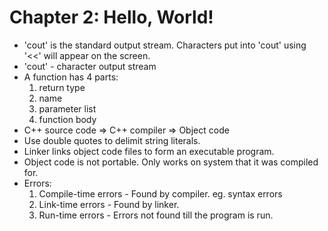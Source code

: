 # Chapter 2: Hello, World!

* 'cout' is the standard output stream. Characters put into 'cout' using '<<' will appear on the screen.
* 'cout' - character output stream
* A function has 4 parts:
    1. return type
    2. name
    3. parameter list
    4. function body
* C++ source code => C++ compiler => Object code
* Use double quotes to delimit string literals.
* Linker links object code files to form an executable program.
* Object code is not portable. Only works on system that it was compiled for.
* Errors:
    1. Compile-time errors - Found by compiler. eg. syntax errors
    2. Link-time errors - Found by linker.
    3. Run-time errors - Errors not found till the program is run.

